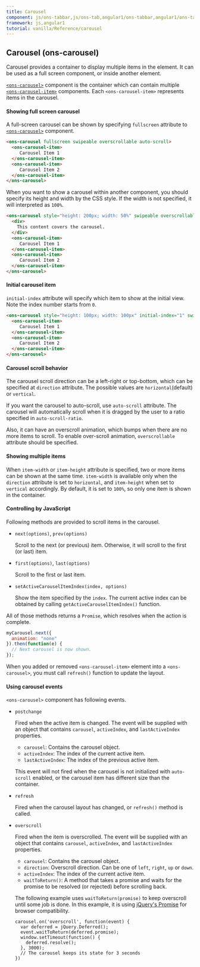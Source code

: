 ```yaml
---
title: Carousel
component: js/ons-tabbar,js/ons-tab,angular1/ons-tabbar,angular1/ons-tab
framework: js,angular1
tutorial: vanilla/Reference/carousel
---
```


## Carousel (ons-carousel)

Carousel provides a container to display multiple items in the element. It can be used as a full screen component, or inside another element.

[`<ons-carousel>`](/v2/reference/js/ons-carousel.html) component is the container which can contain multiple [`<ons-carousel-item>`](/v2/reference/js/ons-carousel-item.html) components. Each `<ons-carousel-item>` represents items in the carousel.

#### Showing full screen carousel

A full-screen carousel can be shown by specifying `fullscreen` attribute to [`<ons-carousel>`](/v2/reference/js/ons-carousel.html) component.

```html
<ons-carousel fullscreen swipeable overscrollable auto-scroll>
  <ons-carousel-item>
     Carousel Item 1
  </ons-carousel-item>
  <ons-carousel-item>
     Carousel Item 2
  </ons-carousel-item>
</ons-carousel>
```

When you want to show a carousel within another component, you should specify its height and width by the CSS style. If the width is not specified, it will interpreted as `100%`.

```html
<ons-carousel style="height: 200px; width: 50%" swipeable overscrollable auto-scroll>
  <div>
    This content covers the carousel.
  </div>
  <ons-carousel-item>
     Carousel Item 1
  </ons-carousel-item>
  <ons-carousel-item>
     Carousel Item 2
  </ons-carousel-item>
</ons-carousel>
```

#### Initial carousel item

`initial-index` attribute will specify which item to show at the initial view. Note the index number starts from `0`.

```html
<ons-carousel style="height: 100px; width: 100px" initial-index="1" swipeable overscrollable auto-scroll>
  <ons-carousel-item>
     Carousel Item 1
  </ons-carousel-item>
  <ons-carousel-item>
     Carousel Item 2
  </ons-carousel-item>
</ons-carousel>
```

#### Carousel scroll behavior

The carousel scroll direction can be a left-right or top-bottom, which can be specified at `direction` attribute. The possible values are `horizontal`(default) or `vertical`.

If you want the carousel to auto-scroll, use `auto-scroll` attribute. The carousel will automatically scroll when it is dragged by the user to a ratio specified in `auto-scroll-ratio`.

Also, it can have an overscroll animation, which bumps when there are no more items to scroll. To enable over-scroll animation, `overscrollable` attribute should be specified.

#### Showing multiple items

When `item-width` or `item-height` attribute is specified, two or more items can be shown at the same time. `item-width` is available only when the `direction` attribute is set to `horizontal`, and `item-height` when set to `vertical` accordingly. By default, it is set to `100%`, so only one item is shown in the container.

#### Controlling by JavaScript

Following methods are provided to scroll items in the carousel.

- `next(options)`, `prev(options)`

  Scroll to the next (or previous) item. Otherwise, it will scroll to the first (or last) item.

- `first(options)`, `last(options)`

  Scroll to the first or last item.

- `setActiveCarouselItemIndex(index, options)`

  Show the item specified by the `index`. The current active index can be obtained by calling `getActiveCarouselItemIndex()` function.

All of those methods returns a `Promise`, which resolves when the action is complete.

```javascript
myCarousel.next({
  animation: "none"
}).then(function(e) {
  // Next carousel is now shown.
});
```

When you added or removed `<ons-carousel-item>` element into a `<ons-carousel>`, you must call `refresh()` function to update the layout.

#### Using carousel events

`<ons-carousel>` component has following events.

- `postchange`

  Fired when the active item is changed. The event will be supplied with an object that contains `carousel`, `activeIndex`, and `lastActiveIndex` properties.

  - `carousel`: Contains the carousel object.
  - `activeIndex`: The index of the current active item.
  - `lastActiveIndex`: The index of the previous active item.

  This event will not fired when the carousel is not initialized with `auto-scroll` enabled, or the carousel item has different size than the container.

- `refresh`

  Fired when the carousel layout has changed, or `refresh()` method is called.

- `overscroll`

  Fired when the item is overscrolled. The event will be supplied with an object that contains `carousel`, `activeIndex`, and `lastActiveIndex` properties.

  - `carousel`: Contains the carousel object.
  - `direction`: Overscroll direction. Can be one of `left`, `right`, `up` or `down`.
  - `activeIndex`: The index of the current active item.
  - `waitToReturn()`: A method that takes a promise and waits for the promise to be resolved (or rejected) before scrolling back.

  The following example uses `waitToReturn(promise)` to keep overscroll until some job is done. In this example, it is using [jQuery's Promise](https://api.jquery.com/category/deferred-object/) for browser compatibility.

  ```
  carousel.on('overscroll', function(event) {
    var deferred = jQuery.Deferred();
    event.waitToReturn(deferred.promise);
    window.setTimeout(function() {
      deferred.resolve();
    }, 3000);
    // The carousel keeps its state for 3 seconds
  })
  ```
